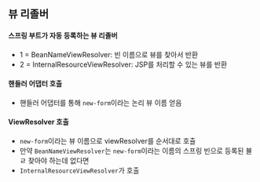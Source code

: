 ## 뷰 리졸버
#### 스프링 부트가 자동 등록하는 뷰 리졸버 
- 1 = BeanNameViewResolver: 빈 이름으로 뷰를 찾아서 반환 
- 2 = InternalResourceViewResolver: JSP를 처리할 수 있는 뷰를 반환

#### 핸들러 어댑터 호출
- 핸들러 어댑터를 통해 `new-form`이라는 논리 뷰 이름 얻음
#### ViewResolver 호출
- `new-form`이라는 뷰 이름으로 viewResolver를 순서대로 호츌 
-  만약 `BeanNameViewResolver`는 `new-form`이라는 이름의 스프링 빈으로 등록된 뷸ㄹ 찾아야 하는데 없다면
- `InternalResourceViewResolver`가 호출 
